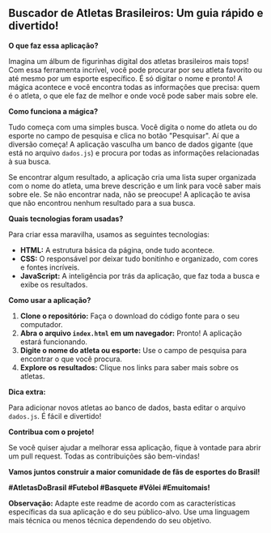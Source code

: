
## Buscador de Atletas Brasileiros: Um guia rápido e divertido!

**O que faz essa aplicação?**

Imagina um álbum de figurinhas digital dos atletas brasileiros mais tops! Com essa ferramenta incrível, você pode procurar por seu atleta favorito ou até mesmo por um esporte específico. É só digitar o nome e pronto! A mágica acontece e você encontra todas as informações que precisa: quem é o atleta, o que ele faz de melhor e onde você pode saber mais sobre ele.

**Como funciona a mágica?**

Tudo começa com uma simples busca. Você digita o nome do atleta ou do esporte no campo de pesquisa e clica no botão "Pesquisar". Aí que a diversão começa! A aplicação vasculha um banco de dados gigante (que está no arquivo `dados.js`) e procura por todas as informações relacionadas à sua busca. 

Se encontrar algum resultado, a aplicação cria uma lista super organizada com o nome do atleta, uma breve descrição e um link para você saber mais sobre ele. Se não encontrar nada, não se preocupe! A aplicação te avisa que não encontrou nenhum resultado para a sua busca.

**Quais tecnologias foram usadas?**

Para criar essa maravilha, usamos as seguintes tecnologias:

* **HTML:** A estrutura básica da página, onde tudo acontece.
* **CSS:** O responsável por deixar tudo bonitinho e organizado, com cores e fontes incríveis.
* **JavaScript:** A inteligência por trás da aplicação, que faz toda a busca e exibe os resultados.

**Como usar a aplicação?**

1. **Clone o repositório:** Faça o download do código fonte para o seu computador.
2. **Abra o arquivo `index.html` em um navegador:** Pronto! A aplicação estará funcionando.
3. **Digite o nome do atleta ou esporte:** Use o campo de pesquisa para encontrar o que você procura.
4. **Explore os resultados:** Clique nos links para saber mais sobre os atletas.

**Dica extra:**

Para adicionar novos atletas ao banco de dados, basta editar o arquivo `dados.js`. É fácil e divertido!

**Contribua com o projeto!**

Se você quiser ajudar a melhorar essa aplicação, fique à vontade para abrir um pull request. Todas as contribuições são bem-vindas!

**Vamos juntos construir a maior comunidade de fãs de esportes do Brasil!** 

**#AtletasDoBrasil #Futebol #Basquete #Vôlei #Emuitomais!**

**Observação:** Adapte este readme de acordo com as características específicas da sua aplicação e do seu público-alvo. Use uma linguagem mais técnica ou menos técnica dependendo do seu objetivo.


  

 
